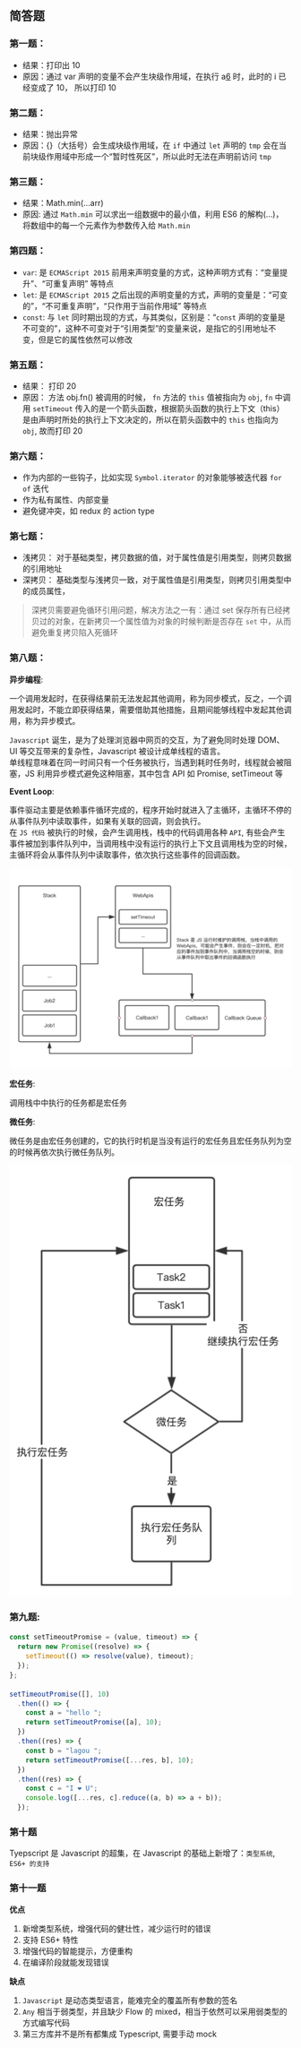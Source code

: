 ## 简答题

### 第一题：

- 结果：打印出 10
- 原因：通过 var 声明的变量不会产生块级作用域，在执行 a[6]() 时，此时的 i 已经变成了 10， 所以打印 10

### 第二题：

- 结果：抛出异常
- 原因：{}（大括号）会生成块级作用域，在 `if` 中通过 `let` 声明的 `tmp` 会在当前块级作用域中形成一个“暂时性死区”，所以此时无法在声明前访问 `tmp`

### 第三题：

- 结果：Math.min(...arr)
- 原因: 通过 `Math.min` 可以求出一组数据中的最小值，利用 ES6 的解构(...)， 将数组中的每一个元素作为参数传入给 `Math.min`

### 第四题：

- `var`: 是 `ECMAScript 2015` 前用来声明变量的方式，这种声明方式有：“变量提升”、“可重复声明” 等特点
- `let`: 是 `ECMAScript 2015` 之后出现的声明变量的方式，声明的变量是：“可变的”，“不可重复声明”，“只作用于当前作用域” 等特点
- `const`: 与 `let` 同时期出现的方式，与其类似，区别是：“`const` 声明的变量是不可变的”，这种不可变对于“引用类型”的变量来说，是指它的引用地址不变，但是它的属性依然可以修改

### 第五题：

- 结果： 打印 20
- 原因： 方法 obj.fn() 被调用的时候， `fn` 方法的 `this` 值被指向为 `obj`, `fn` 中调用 `setTimeout` 传入的是一个箭头函数，根据箭头函数的执行上下文（this）是由声明时所处的执行上下文决定的，所以在箭头函数中的 `this` 也指向为 `obj`, 故而打印 20

### 第六题：

- 作为内部的一些钩子，比如实现 `Symbol.iterator` 的对象能够被迭代器 `for of` 迭代
- 作为私有属性、内部变量
- 避免键冲突，如 redux 的 action type

### 第七题：

- 浅拷贝： 对于基础类型，拷贝数据的值，对于属性值是引用类型，则拷贝数据的引用地址
- 深拷贝： 基础类型与浅拷贝一致，对于属性值是引用类型，则拷贝引用类型中的成员属性，

> 深拷贝需要避免循环引用问题，解决方法之一有：通过 set 保存所有已经拷贝过的对象，在新拷贝一个属性值为对象的时候判断是否存在 `set` 中，从而避免重复拷贝陷入死循环

### 第八题：

**异步编程**:

一个调用发起时，在获得结果前无法发起其他调用，称为同步模式，反之，一个调用发起时，不能立即获得结果，需要借助其他措施，且期间能够线程中发起其他调用，称为异步模式。

`Javascript` 诞生，是为了处理浏览器中网页的交互，为了避免同时处理 DOM、UI 等交互带来的复杂性，Javascript 被设计成单线程的语言。  
单线程意味着在同一时间只有一个任务被执行，当遇到耗时任务时，线程就会被阻塞，JS 利用异步模式避免这种阻塞，其中包含 API 如 Promise, setTimeout 等

**Event Loop**:

事件驱动主要是依赖事件循环完成的，程序开始时就进入了主循环，主循环不停的从事件队列中读取事件，如果有关联的回调，则会执行。  
在 `JS 代码` 被执行的时候，会产生调用栈，栈中的代码调用各种 `API`, 有些会产生事件被加到事件队列中，当调用栈中没有运行的执行上下文且调用栈为空的时候，主循环将会从事件队列中读取事件，依次执行这些事件的回调函数。

![](./images/eventloop.jpg)

**宏任务**:

调用栈中中执行的任务都是宏任务

**微任务**:

微任务是由宏任务创建的，它的执行时机是当没有运行的宏任务且宏任务队列为空的时候再依次执行微任务队列。

![](./images/micro.jpg)

### 第九题:

```typescript
const setTimeoutPromise = (value, timeout) => {
  return new Promise((resolve) => {
    setTimeout(() => resolve(value), timeout);
  });
};

setTimeoutPromise([], 10)
  .then(() => {
    const a = "hello ";
    return setTimeoutPromise([a], 10);
  })
  .then((res) => {
    const b = "lagou ";
    return setTimeoutPromise([...res, b], 10);
  })
  .then((res) => {
    const c = "I ❤ U";
    console.log([...res, c].reduce((a, b) => a + b));
  });
```

### 第十题

Tyepscript 是 Javascript 的超集，在 Javascript 的基础上新增了：`类型系统`, `ES6+ 的支持`

### 第十一题

**优点**
1. 新增类型系统，增强代码的健壮性，减少运行时的错误
2. 支持 ES6+ 特性
3. 增强代码的智能提示，方便重构
4. 在编译阶段就能发现错误

**缺点**
1. `Javascript` 是动态类型语言，能难完全的覆盖所有参数的签名
2. `Any` 相当于弱类型，并且缺少 Flow 的 mixed，相当于依然可以采用弱类型的方式编写代码
3. 第三方库并不是所有都集成 Typescript, 需要手动 mock
